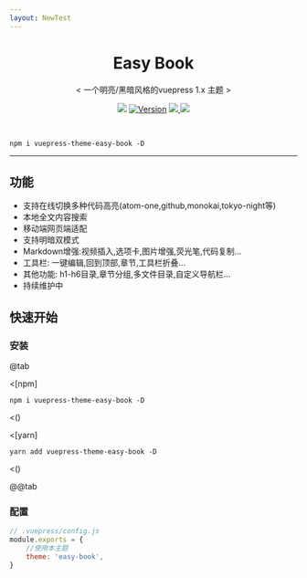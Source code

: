 ```yaml
---
layout: NewTest
---
```

<!-- 这是一个用于测试新布局的组件 -->
<div align="center">
    <h1 href=" open17.github.io/vuepress-theme-qbook/" align="center">Easy Book</h1>
    <p align="center">< 一个明亮/黑暗风格的vuepress 1.x 主题 ></p>
    <p align="center">
        <img src="https://img.shields.io/npm/dt/vuepress-theme-easy-book.svg?color=red&style=flat-square">
        <a href="https://www.npmjs.com/package/vuepress-theme-easy-book"><img src="https://img.shields.io/npm/v/vuepress-theme-easy-book.svg?style=flat-square" alt="Version"></a>
        <a href="https://github.com/open17/vuepress-theme-qbook/issues/new/choose" target="_blank">
            <img src="https://img.shields.io/static/v1?label=feedback&message=issues&color=orange&style=flat-square">
        </a>
        <a href="https://github.com/vuejs/vuepress-theme-easy-book/blob/master/LICENSE" target="_blank">
            <img src="https://img.shields.io/npm/l/vuepress-theme-easy-book.svg?style=flat-square">
        </a>
    </p>
    </br>
</div>

```shell
npm i vuepress-theme-easy-book -D
```
****

## 功能
- 支持在线切换多种代码高亮(atom-one,github,monokai,tokyo-night等)
- 本地全文内容搜索
- 移动端网页端适配
- 支持明暗双模式
- Markdown增强:视频插入,选项卡,图片增强,荧光笔,代码复制...
- 工具栏: 一键编辑,回到顶部,章节,工具栏折叠...
- 其他功能: h1-h6目录,章节分组,多文件目录,自定义导航栏...
- 持续维护中
  
## 快速开始
### 安装

@tab

<[npm]

```shell
npm i vuepress-theme-easy-book -D
```

<()

<[yarn]

```shell
yarn add vuepress-theme-easy-book -D
```
<()

@@tab

### 配置
```js
// .vuepress/config.js
module.exports = {
    //使用本主题
    theme: 'easy-book',
}
```